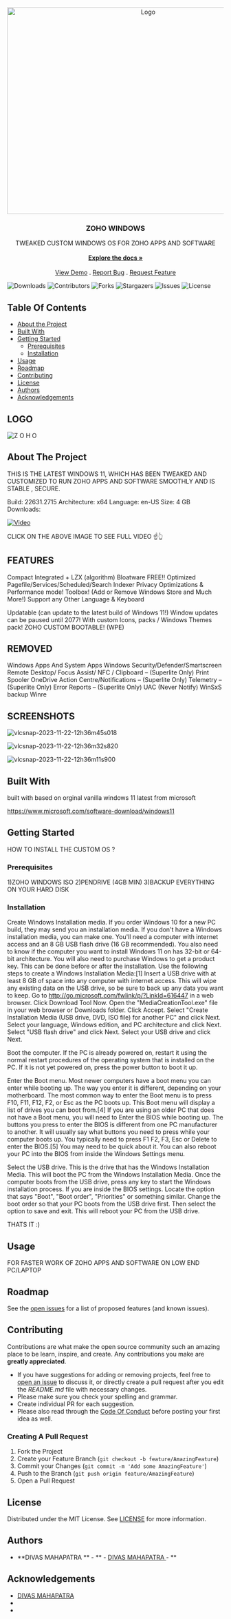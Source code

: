 

<br/>
<p align="center">
  <a href="https://github.com/MDIVAS/ZOHO-WINDOWS">
    <img src="https://webartdevelopers.com/blog/wp-content/uploads/2019/06/Loading-Windows-HTML-CSS.gif" alt="Logo" width="640" height="480">
  </a>

  <h3 align="center">ZOHO WINDOWS </h3>

  <p align="center">
    TWEAKED  CUSTOM WINDOWS  OS FOR ZOHO APPS AND SOFTWARE 
    <br/>
    <br/>
    <a href="https://github.com/MDIVAS/ZOHO-WINDOWS"><strong>Explore the docs »</strong></a>
    <br/>
    <br/>
    <a href="https://github.com/MDIVAS/ZOHO-WINDOWS">View Demo</a>
    .
    <a href="https://github.com/MDIVAS/ZOHO-WINDOWS/issues">Report Bug</a>
    .
    <a href="https://github.com/MDIVAS/ZOHO-WINDOWS/issues">Request Feature</a>
  </p>
</p>

![Downloads](https://img.shields.io/github/downloads/MDIVAS/ZOHO-WINDOWS/total) ![Contributors](https://img.shields.io/github/contributors/MDIVAS/ZOHO-WINDOWS?color=dark-green) ![Forks](https://img.shields.io/github/forks/MDIVAS/ZOHO-WINDOWS?style=social) ![Stargazers](https://img.shields.io/github/stars/MDIVAS/ZOHO-WINDOWS?style=social) ![Issues](https://img.shields.io/github/issues/MDIVAS/ZOHO-WINDOWS) ![License](https://img.shields.io/github/license/MDIVAS/ZOHO-WINDOWS) 

## Table Of Contents


* [About the Project](#about-the-project)
* [Built With](#built-with)
* [Getting Started](#getting-started)
  * [Prerequisites](#prerequisites)
  * [Installation](#installation)
* [Usage](#usage)
* [Roadmap](#roadmap)
* [Contributing](#contributing)
* [License](#license)
* [Authors](#authors)
* [Acknowledgements](#acknowledgements)
## LOGO


![Z O H O](https://github.com/MDIVAS/ZOHO-WINDOWS/assets/127883304/a5c5c428-f494-4dbe-9da3-4843d04ac78d)




## About The Project

THIS IS THE LATEST WINDOWS 11, WHICH HAS BEEN TWEAKED AND CUSTOMIZED TO RUN ZOHO APPS AND SOFTWARE SMOOTHLY AND IS STABLE , SECURE.

Build: 22631.2715
Architecture: x64
Language: en-US
Size: 4 GB
Downloads:


[![Video](https://img.youtube.com/vi/GQ7d8MiHXj8/maxresdefault.jpg)](https://youtu.be/GQ7d8MiHXj8)
 
 
 
 CLICK ON THE ABOVE IMAGE TO SEE FULL VIDEO ☝👆




## FEATURES
Compact Integrated + LZX (algorithm)
Bloatware FREE!!
Optimized Pagefile/Services/Scheduled/Search Indexer
Privacy Optimizations & Performance mode!
Toolbox! (Add or Remove Windows Store and Much More!)
Support any Other Language & Keyboard

Updatable (can update to the latest build of Windows 11!)
Window updates can be paused until 2077!
With custom Icons, packs / Windows Themes pack!
ZOHO CUSTOM BOOTABLE! (WPE)

## REMOVED 

Windows Apps And System Apps
Windows Security/Defender/Smartscreen
Remote Desktop/ Focus Assist/ NFC / Clipboard – (Superlite Only)
Print Spooler
OneDrive
Action Centre/Notifications – (Superlite Only)
Telemetry – (Superlite Only)
Error Reports – (Superlite Only)
UAC (Never Notify)
WinSxS backup
Winre
## SCREENSHOTS
![vlcsnap-2023-11-22-12h36m45s018](https://github.com/MDIVAS/ZOHO-WINDOWS/assets/127883304/a7c18c0d-85af-477f-9f6e-52b6ba4c5225)

![vlcsnap-2023-11-22-12h36m32s820](https://github.com/MDIVAS/ZOHO-WINDOWS/assets/127883304/235fab15-5825-43e0-8521-cd216e11df2b)


![vlcsnap-2023-11-22-12h36m11s900](https://github.com/MDIVAS/ZOHO-WINDOWS/assets/127883304/f6ff5527-38ac-4133-b4e4-c39a4580c8ff)




## Built With

built with based on orginal vanilla windows 11 latest from microsoft

https://www.microsoft.com/software-download/windows11

## Getting Started

HOW TO INSTALL THE CUSTOM OS ?

### Prerequisites

1)ZOHO WINDOWS ISO
2)PENDRIVE (4GB MIN)
3)BACKUP EVERYTHING ON YOUR HARD DISK 


### Installation

Create Windows Installation media. If you order Windows 10 for a new PC build, they may send you an installation media. If you don't have a Windows installation media, you can make one. You'll need a computer with internet access and an 8 GB USB flash drive (16 GB recommended). You also need to know if the computer you want to install Windows 11 on has 32-bit or 64-bit architecture. You will also need to purchase Windows to get a product key. This can be done before or after the installation. Use the following steps to create a Windows Installation Media:[1]
Insert a USB drive with at least 8 GB of space into any computer with internet access. This will wipe any existing data on the USB drive, so be sure to back up any data you want to keep.
Go to http://go.microsoft.com/fwlink/p/?LinkId=616447 in a web browser.
Click Download Tool Now.
Open the "MediaCreationTool.exe" file in your web browser or Downloads folder.
Click Accept.
Select "Create Installation Media (USB drive, DVD, ISO file) for another PC" and click Next.
Select your language, Windows edition, and PC architecture and click Next.
Select "USB flash drive" and click Next.
Select your USB drive and click Next.



Boot the computer. If the PC is already powered on, restart it using the normal restart procedures of the operating system that is installed on the PC. If it is not yet powered on, press the power button to boot it up.


Enter the Boot menu. Most newer computers have a boot menu you can enter while booting up. The way you enter it is different, depending on your motherboard. The most common way to enter the Boot menu is to press F10, F11, F12, F2, or Esc as the PC boots up. This Boot menu will display a list of drives you can boot from.[4]
If you are using an older PC that does not have a Boot menu, you will need to Enter the BIOS while booting up. The buttons you press to enter the BIOS is different from one PC manufacturer to another. It will usually say what buttons you need to press while your computer boots up. You typically need to press F1 F2, F3, Esc or Delete to enter the BIOS.[5] You may need to be quick about it. You can also reboot your PC into the BIOS from inside the Windows Settings menu.


Select the USB drive. This is the drive that has the Windows Installation Media. This will boot the PC from the Windows Installation Media. Once the computer boots from the USB drive, press any key to start the Windows installation process.
If you are inside the BIOS settings. Locate the option that says "Boot", "Boot order", "Priorities" or something similar. Change the boot order so that your PC boots from the USB drive first. Then select the option to save and exit. This will reboot your PC from the USB drive.


THATS IT :)




## Usage

FOR FASTER WORK OF ZOHO APPS AND SOFTWARE ON LOW END PC/LAPTOP

## Roadmap

See the [open issues](https://github.com/MDIVAS/ZOHO-WINDOWS/issues) for a list of proposed features (and known issues).

## Contributing

Contributions are what make the open source community such an amazing place to be learn, inspire, and create. Any contributions you make are **greatly appreciated**.
* If you have suggestions for adding or removing projects, feel free to [open an issue](https://github.com/MDIVAS/ZOHO-WINDOWS/issues/new) to discuss it, or directly create a pull request after you edit the *README.md* file with necessary changes.
* Please make sure you check your spelling and grammar.
* Create individual PR for each suggestion.
* Please also read through the [Code Of Conduct](https://github.com/MDIVAS/ZOHO-WINDOWS/blob/main/CODE_OF_CONDUCT.md) before posting your first idea as well.

### Creating A Pull Request

1. Fork the Project
2. Create your Feature Branch (`git checkout -b feature/AmazingFeature`)
3. Commit your Changes (`git commit -m 'Add some AmazingFeature'`)
4. Push to the Branch (`git push origin feature/AmazingFeature`)
5. Open a Pull Request

## License

Distributed under the MIT License. See [LICENSE](https://github.com/MDIVAS/ZOHO-WINDOWS/blob/main/LICENSE.md) for more information.

## Authors

* **DIVAS MAHAPATRA ** - ** - [DIVAS MAHAPATRA ](https://github.com/MDIVAS) - **

## Acknowledgements

* [DIVAS MAHAPATRA ](https://github.com/ShaanCoding/)
* []()
* []()
